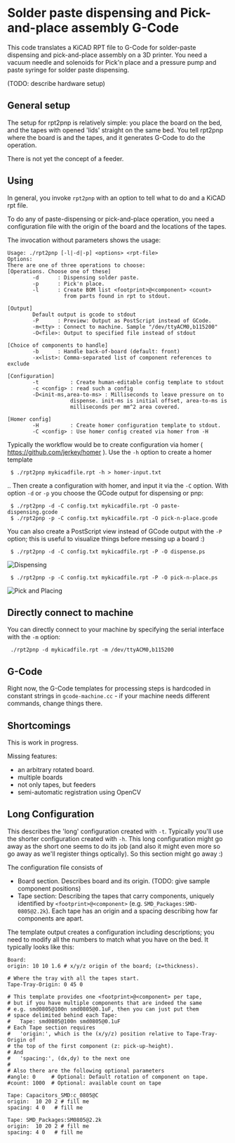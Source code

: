 Solder paste dispensing and Pick-and-place assembly G-Code
==========================================================

This code translates a KiCAD RPT file to G-Code for solder-paste dispensing
and pick-and-place assembly on a 3D printer.
You need a vacuum needle and solenoids for Pick'n place and a pressure pump
and paste syringe for solder paste dispensing.

(TODO: describe hardware setup)

General setup
-------------

The setup for rpt2pnp is relatively simple: you place the board on
the bed, and the tapes with opened 'lids' straight on the same bed. You tell
rpt2pnp where the board is and the tapes, and it generates G-Code to do the
operation.

There is not yet the concept of a feeder.

Using
-----

In general, you invoke `rpt2pnp` with an option to tell what to do and a
KiCAD rpt file.

To do any of paste-dispensing or pick-and-place operation, you need a
configuration file with the origin of the board and the locations of the tapes.

The invocation without parameters shows the usage:

```
Usage: ./rpt2pnp [-l|-d|-p] <options> <rpt-file>
Options:
There are one of three operations to choose:
[Operations. Choose one of these]
        -d      : Dispensing solder paste.
        -p      : Pick'n place.
        -l      : Create BOM list <footprint>@<component> <count>
                  from parts found in rpt to stdout.

[Output]
        Default output is gcode to stdout
        -P      : Preview: Output as PostScript instead of GCode.
        -m<tty> : Connect to machine. Sample "/dev/ttyACM0,b115200"
        -O<file>: Output to specified file instead of stdout

[Choice of components to handle]
        -b      : Handle back-of-board (default: front)
        -x<list>: Comma-separated list of component references to exclude

[Configuration]
        -t          : Create human-editable config template to stdout
        -c <config> : read such a config
        -D<init-ms,area-to-ms> : Milliseconds to leave pressure on to
                    dispense. init-ms is initial offset, area-to-ms is
                    milliseconds per mm^2 area covered.

[Homer config]
        -H          : Create homer configuration template to stdout.
        -C <config> : Use homer config created via homer from -H
```

Typically the workflow would be to create configuration via
homer ( https://github.com/jerkey/homer ).
Use the `-h` option to create a homer template

     $ ./rpt2pnp mykicadfile.rpt -h > homer-input.txt

.. Then create a configuration with homer, and input it via the `-C` option.
With option `-d` or `-p` you choose the GCode output for dispensing or pnp:

     $ ./rpt2pnp -d -C config.txt mykicadfile.rpt -O paste-dispensing.gcode
     $ ./rpt2pnp -p -C config.txt mykicadfile.rpt -O pick-n-place.gcode

You can also create a PostScript view instead of GCode output with the `-P`
option; this is useful to visualize things before messing up a board :)

     $ ./rpt2pnp -d -C config.txt mykicadfile.rpt -P -O dispense.ps

![Dispensing][dispense-ps]

     $ ./rpt2pnp -p -C config.txt mykicadfile.rpt -P -O pick-n-place.ps

![Pick and Placing][pnp-ps]

Directly connect to machine
---------------------------

You can directly connect to your machine by specifying the serial interface
with the `-m` option:

```
 ./rpt2pnp -d mykicadfile.rpt -m /dev/ttyACM0,b115200
```

G-Code
------
Right now, the G-Code templates for processing steps is hardcoded in
constant strings in `gcode-machine.cc` - if your machine needs different
commands, change things there.

Shortcomings
------------
This is work in progress.

Missing features:
   - an arbitrary rotated board.
   - multiple boards
   - not only tapes, but feeders
   - semi-automatic registration using OpenCV

Long Configuration
------------------

This describes the 'long' configuration created with `-t`. Typically you'll
use the shorter configuration created with `-h`. This long configuration might
go away as the short one seems to do its job (and also it might even more so
go away as we'll register things optically). So this section might go away :)

The configuration file consists of

   - Board section. Describes board and its origin. (TODO: give sample
     component positions)
   - Tape section: Describing the tapes that carry components, uniquely
     identified by `<footprint>@<component>` (e.g. `SMD_Packages:SMD-0805@2.2k`).
     Each tape has an origin and a spacing describing how far components are
     apart.

The template output creates a configuration including descriptions; you need
to modify all the numbers to match what you have on the bed.
It typically looks like this:

```
Board:
origin: 10 10 1.6 # x/y/z origin of the board; (z=thickness).

# Where the tray with all the tapes start.
Tape-Tray-Origin: 0 45 0

# This template provides one <footprint>@<component> per tape,
# but if you have multiple components that are indeed the same
# e.g. smd0805@100n smd0805@0.1uF, then you can just put them
# space delimited behind each Tape:
#   Tape: smd0805@100n smd0805@0.1uF
# Each Tape section requires
#   'origin:', which is the (x/y/z) position relative to Tape-Tray-Origin of
# the top of the first component (z: pick-up-height).
# And
#   'spacing:', (dx,dy) to the next one
#
# Also there are the following optional parameters
#angle: 0     # Optional: Default rotation of component on tape.
#count: 1000  # Optional: available count on tape

Tape: Capacitors_SMD:c_0805@C
origin:  10 20 2 # fill me
spacing: 4 0   # fill me

Tape: SMD_Packages:SM0805@2.2k
origin:  10 20 2 # fill me
spacing: 4 0   # fill me
```

[pnp-ps]: ./img/pnp-postscript.png
[dispense-ps]: ./img/dispense-postscript.png

